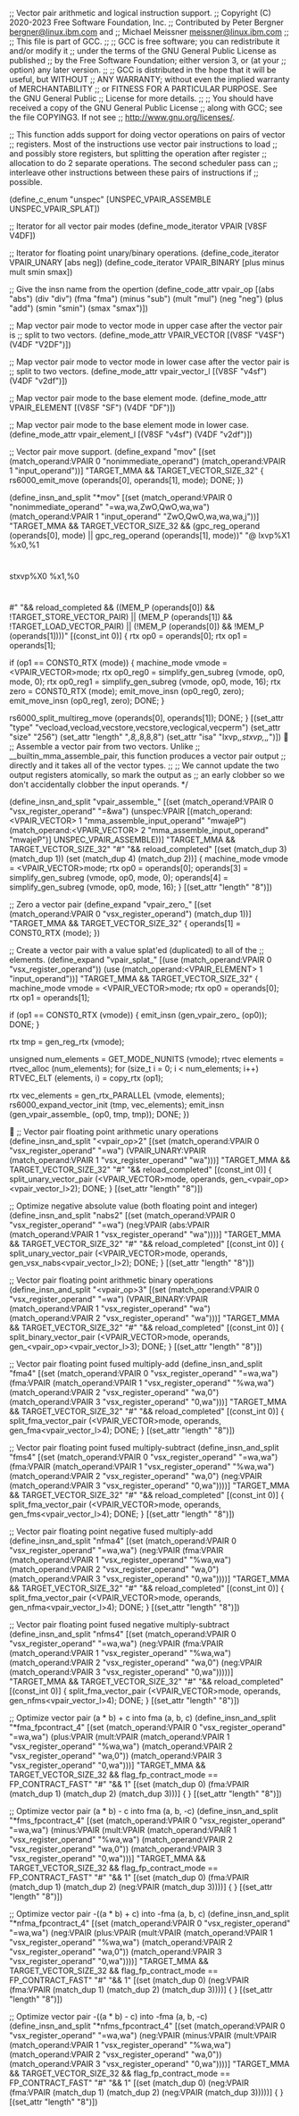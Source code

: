 ;; Vector pair arithmetic and logical instruction support.
;; Copyright (C) 2020-2023 Free Software Foundation, Inc.
;; Contributed by Peter Bergner <bergner@linux.ibm.com> and
;;		  Michael Meissner <meissner@linux.ibm.com>
;;
;; This file is part of GCC.
;;
;; GCC is free software; you can redistribute it and/or modify it
;; under the terms of the GNU General Public License as published
;; by the Free Software Foundation; either version 3, or (at your
;; option) any later version.
;;
;; GCC is distributed in the hope that it will be useful, but WITHOUT
;; ANY WARRANTY; without even the implied warranty of MERCHANTABILITY
;; or FITNESS FOR A PARTICULAR PURPOSE.  See the GNU General Public
;; License for more details.
;;
;; You should have received a copy of the GNU General Public License
;; along with GCC; see the file COPYING3.  If not see
;; <http://www.gnu.org/licenses/>.

;; This function adds support for doing vector operations on pairs of vector
;; registers.  Most of the instructions use vector pair instructions to load
;; and possibly store registers, but splitting the operation after register
;; allocation to do 2 separate operations.  The second scheduler pass can
;; interleave other instructions between these pairs of instructions if
;; possible.

(define_c_enum "unspec"
  [UNSPEC_VPAIR_ASSEMBLE
   UNSPEC_VPAIR_SPLAT])

;; Iterator for all vector pair modes
(define_mode_iterator VPAIR [V8SF V4DF])

;; Iterator for floating point unary/binary operations.
(define_code_iterator VPAIR_UNARY  [abs neg])
(define_code_iterator VPAIR_BINARY [plus minus mult smin smax])

;; Give the insn name from the opertion
(define_code_attr vpair_op [(abs   "abs")
			    (div   "div")
			    (fma   "fma")
			    (minus "sub")
			    (mult  "mul")
			    (neg   "neg")
			    (plus  "add")
			    (smin  "smin")
			    (smax  "smax")])

;; Map vector pair mode to vector mode in upper case after the vector pair is
;; split to two vectors.
(define_mode_attr VPAIR_VECTOR [(V8SF  "V4SF")
                                (V4DF  "V2DF")])

;; Map vector pair mode to vector mode in lower case after the vector pair is
;; split to two vectors.
(define_mode_attr vpair_vector_l [(V8SF  "v4sf")
				  (V4DF  "v2df")])

;; Map vector pair mode to the base element mode.
(define_mode_attr VPAIR_ELEMENT [(V8SF  "SF")
				 (V4DF  "DF")])

;; Map vector pair mode to the base element mode in lower case.
(define_mode_attr vpair_element_l [(V8SF  "v4sf")
				   (V4DF  "v2df")])

;; Vector pair move support.
(define_expand "mov<mode>"
  [(set (match_operand:VPAIR 0 "nonimmediate_operand")
	(match_operand:VPAIR 1 "input_operand"))]
  "TARGET_MMA && TARGET_VECTOR_SIZE_32"
{
  rs6000_emit_move (operands[0], operands[1], <MODE>mode);
  DONE;
})

(define_insn_and_split "*mov<mode>"
  [(set (match_operand:VPAIR 0 "nonimmediate_operand" "=wa,wa,ZwO,QwO,wa,wa")
	(match_operand:VPAIR 1 "input_operand" "ZwO,QwO,wa,wa,wa,j"))]
  "TARGET_MMA && TARGET_VECTOR_SIZE_32
   && (gpc_reg_operand (operands[0], <MODE>mode)
       || gpc_reg_operand (operands[1], <MODE>mode))"
  "@
   lxvp%X1 %x0,%1
   #
   stxvp%X0 %x1,%0
   #
   #
   #"
  "&& reload_completed
   && ((MEM_P (operands[0]) && !TARGET_STORE_VECTOR_PAIR)
       || (MEM_P (operands[1]) && !TARGET_LOAD_VECTOR_PAIR)
       || (!MEM_P (operands[0]) && !MEM_P (operands[1])))"
  [(const_int 0)]
{
  rtx op0 = operands[0];
  rtx op1 = operands[1];

  if (op1 == CONST0_RTX (<MODE>mode))
    {
      machine_mode vmode = <VPAIR_VECTOR>mode;
      rtx op0_reg0 = simplify_gen_subreg (vmode, op0, <MODE>mode, 0);
      rtx op0_reg1 = simplify_gen_subreg (vmode, op0, <MODE>mode, 16);
      rtx zero = CONST0_RTX (<MODE>mode);
      emit_move_insn (op0_reg0, zero);
      emit_move_insn (op0_reg1, zero);
      DONE;
    }

  rs6000_split_multireg_move (operands[0], operands[1]);
  DONE;
}
  [(set_attr "type" "vecload,vecload,vecstore,vecstore,veclogical,vecperm")
   (set_attr "size" "256")
   (set_attr "length" "*,8,*,8,8,8")
   (set_attr "isa" "lxvp,*,stxvp,*,*,*")])

;; Assemble a vector pair from two vectors.  Unlike
;; __builtin_mma_assemble_pair, this function produces a vector pair output
;; directly and it takes all of the vector types.
;;
;; We cannot update the two output registers atomically, so mark the output as
;; an early clobber so we don't accidentally clobber the input operands.  */

(define_insn_and_split "vpair_assemble_<mode>"
  [(set (match_operand:VPAIR 0 "vsx_register_operand" "=&wa")
	(unspec:VPAIR
	 [(match_operand:<VPAIR_VECTOR> 1 "mma_assemble_input_operand" "mwajeP")
	  (match_operand:<VPAIR_VECTOR> 2 "mma_assemble_input_operand" "mwajeP")]
	 UNSPEC_VPAIR_ASSEMBLE))]
  "TARGET_MMA && TARGET_VECTOR_SIZE_32"
  "#"
  "&& reload_completed"
  [(set (match_dup 3) (match_dup 1))
   (set (match_dup 4) (match_dup 2))]
{
  machine_mode vmode = <VPAIR_VECTOR>mode;
  rtx op0 = operands[0];
  operands[3] = simplify_gen_subreg (vmode, op0, <MODE>mode, 0);
  operands[4] = simplify_gen_subreg (vmode, op0, <MODE>mode, 16);
}
  [(set_attr "length" "8")])

;; Zero a vector pair
(define_expand "vpair_zero_<mode>"
  [(set (match_operand:VPAIR 0 "vsx_register_operand") (match_dup 1))]
  "TARGET_MMA && TARGET_VECTOR_SIZE_32"
{
  operands[1] = CONST0_RTX (<MODE>mode);
})

;; Create a vector pair with a value splat'ed (duplicated) to all of the
;; elements.
(define_expand "vpair_splat_<mode>"
  [(use (match_operand:VPAIR 0 "vsx_register_operand"))
   (use (match_operand:<VPAIR_ELEMENT> 1 "input_operand"))]
  "TARGET_MMA && TARGET_VECTOR_SIZE_32"
{
  machine_mode vmode = <VPAIR_VECTOR>mode;
  rtx op0 = operands[0];
  rtx op1 = operands[1];

  if (op1 == CONST0_RTX (vmode))
    {
      emit_insn (gen_vpair_zero_<mode> (op0));
      DONE;
    }

  rtx tmp = gen_reg_rtx (vmode);

  unsigned num_elements = GET_MODE_NUNITS (vmode);
  rtvec elements = rtvec_alloc (num_elements);
  for (size_t i = 0; i < num_elements; i++)
    RTVEC_ELT (elements, i) = copy_rtx (op1);

  rtx vec_elements = gen_rtx_PARALLEL (vmode, elements);
  rs6000_expand_vector_init (tmp, vec_elements);
  emit_insn (gen_vpair_assemble_<mode> (op0, tmp, tmp));
  DONE;
})
	     

;; Vector pair floating point arithmetic unary operations
(define_insn_and_split "<vpair_op><mode>2"
  [(set (match_operand:VPAIR 0 "vsx_register_operand" "=wa")
	(VPAIR_UNARY:VPAIR
	 (match_operand:VPAIR 1 "vsx_register_operand" "wa")))]
  "TARGET_MMA && TARGET_VECTOR_SIZE_32"
  "#"
  "&& reload_completed"
  [(const_int 0)]
{
  split_unary_vector_pair (<VPAIR_VECTOR>mode, operands,
			   gen_<vpair_op><vpair_vector_l>2);
  DONE;
}
  [(set_attr "length" "8")])

;; Optimize negative absolute value (both floating point and integer)
(define_insn_and_split "nabs<mode>2"
  [(set (match_operand:VPAIR 0 "vsx_register_operand" "=wa")
	(neg:VPAIR
	 (abs:VPAIR
	  (match_operand:VPAIR 1 "vsx_register_operand" "wa"))))]
  "TARGET_MMA && TARGET_VECTOR_SIZE_32"
  "#"
  "&& reload_completed"
  [(const_int 0)]
{
  split_unary_vector_pair (<VPAIR_VECTOR>mode, operands,
			   gen_vsx_nabs<vpair_vector_l>2);
  DONE;
}
  [(set_attr "length" "8")])

;; Vector pair floating point arithmetic binary operations
(define_insn_and_split "<vpair_op><mode>3"
  [(set (match_operand:VPAIR 0 "vsx_register_operand" "=wa")
	(VPAIR_BINARY:VPAIR
	 (match_operand:VPAIR 1 "vsx_register_operand" "wa")
	 (match_operand:VPAIR 2 "vsx_register_operand" "wa")))]
  "TARGET_MMA && TARGET_VECTOR_SIZE_32"
  "#"
  "&& reload_completed"
  [(const_int 0)]
{
  split_binary_vector_pair (<VPAIR_VECTOR>mode, operands,
			    gen_<vpair_op><vpair_vector_l>3);
  DONE;
}
  [(set_attr "length" "8")])

;; Vector pair floating point fused multiply-add
(define_insn_and_split "fma<mode>4"
  [(set (match_operand:VPAIR 0 "vsx_register_operand" "=wa,wa")
	(fma:VPAIR
	 (match_operand:VPAIR 1 "vsx_register_operand" "%wa,wa")
	 (match_operand:VPAIR 2 "vsx_register_operand" "wa,0")
	 (match_operand:VPAIR 3 "vsx_register_operand" "0,wa")))]
  "TARGET_MMA && TARGET_VECTOR_SIZE_32"
  "#"
  "&& reload_completed"
  [(const_int 0)]
{
  split_fma_vector_pair (<VPAIR_VECTOR>mode, operands,
			 gen_fma<vpair_vector_l>4);
  DONE;
}
  [(set_attr "length" "8")])

;; Vector pair floating point fused multiply-subtract
(define_insn_and_split "fms<mode>4"
  [(set (match_operand:VPAIR 0 "vsx_register_operand" "=wa,wa")
	(fma:VPAIR
	 (match_operand:VPAIR 1 "vsx_register_operand" "%wa,wa")
	 (match_operand:VPAIR 2 "vsx_register_operand" "wa,0")
	 (neg:VPAIR
	  (match_operand:VPAIR 3 "vsx_register_operand" "0,wa"))))]
  "TARGET_MMA && TARGET_VECTOR_SIZE_32"
  "#"
  "&& reload_completed"
  [(const_int 0)]
{
  split_fma_vector_pair (<VPAIR_VECTOR>mode, operands,
			 gen_fms<vpair_vector_l>4);
  DONE;
}
  [(set_attr "length" "8")])

;; Vector pair floating point negative fused multiply-add
(define_insn_and_split "nfma<mode>4"
  [(set (match_operand:VPAIR 0 "vsx_register_operand" "=wa,wa")
	(neg:VPAIR
	 (fma:VPAIR
	  (match_operand:VPAIR 1 "vsx_register_operand" "%wa,wa")
	  (match_operand:VPAIR 2 "vsx_register_operand" "wa,0")
	  (match_operand:VPAIR 3 "vsx_register_operand" "0,wa"))))]
  "TARGET_MMA && TARGET_VECTOR_SIZE_32"
  "#"
  "&& reload_completed"
  [(const_int 0)]
{
  split_fma_vector_pair (<VPAIR_VECTOR>mode, operands,
			 gen_nfma<vpair_vector_l>4);
  DONE;
}
  [(set_attr "length" "8")])

;; Vector pair floating point fused negative multiply-subtract
(define_insn_and_split "nfms<mode>4"
  [(set (match_operand:VPAIR 0 "vsx_register_operand" "=wa,wa")
	(neg:VPAIR
	 (fma:VPAIR
	  (match_operand:VPAIR 1 "vsx_register_operand" "%wa,wa")
	  (match_operand:VPAIR 2 "vsx_register_operand" "wa,0")
	  (neg:VPAIR
	   (match_operand:VPAIR 3 "vsx_register_operand" "0,wa")))))]
  "TARGET_MMA && TARGET_VECTOR_SIZE_32"
  "#"
  "&& reload_completed"
  [(const_int 0)]
{
  split_fma_vector_pair (<VPAIR_VECTOR>mode, operands,
			 gen_nfms<vpair_vector_l>4);
  DONE;
}
  [(set_attr "length" "8")])

;; Optimize vector pair (a * b) + c into fma (a, b, c)
(define_insn_and_split "*fma_fpcontract_<mode>4"
  [(set (match_operand:VPAIR 0 "vsx_register_operand" "=wa,wa")
	(plus:VPAIR
	 (mult:VPAIR
	  (match_operand:VPAIR 1 "vsx_register_operand" "%wa,wa")
	  (match_operand:VPAIR 2 "vsx_register_operand" "wa,0"))
	 (match_operand:VPAIR 3 "vsx_register_operand" "0,wa")))]
  "TARGET_MMA && TARGET_VECTOR_SIZE_32
   && flag_fp_contract_mode == FP_CONTRACT_FAST"
  "#"
  "&& 1"
  [(set (match_dup 0)
	(fma:VPAIR (match_dup 1)
		   (match_dup 2)
		   (match_dup 3)))]
{
}
  [(set_attr "length" "8")])

;; Optimize vector pair (a * b) - c into fma (a, b, -c)
(define_insn_and_split "*fms_fpcontract_<mode>4"
  [(set (match_operand:VPAIR 0 "vsx_register_operand" "=wa,wa")
	(minus:VPAIR
	 (mult:VPAIR
	  (match_operand:VPAIR 1 "vsx_register_operand" "%wa,wa")
	  (match_operand:VPAIR 2 "vsx_register_operand" "wa,0"))
	 (match_operand:VPAIR 3 "vsx_register_operand" "0,wa")))]
  "TARGET_MMA && TARGET_VECTOR_SIZE_32
   && flag_fp_contract_mode == FP_CONTRACT_FAST"
  "#"
  "&& 1"
  [(set (match_dup 0)
	(fma:VPAIR (match_dup 1)
		   (match_dup 2)
		   (neg:VPAIR (match_dup 3))))]
{
}
  [(set_attr "length" "8")])

;; Optimize vector pair -((a * b) + c) into -fma (a, b, c)
(define_insn_and_split "*nfma_fpcontract_<mode>4"
  [(set (match_operand:VPAIR 0 "vsx_register_operand" "=wa,wa")
	(neg:VPAIR
	 (plus:VPAIR
	  (mult:VPAIR
	   (match_operand:VPAIR 1 "vsx_register_operand" "%wa,wa")
	   (match_operand:VPAIR 2 "vsx_register_operand" "wa,0"))
	  (match_operand:VPAIR 3 "vsx_register_operand" "0,wa"))))]
  "TARGET_MMA && TARGET_VECTOR_SIZE_32
   && flag_fp_contract_mode == FP_CONTRACT_FAST"
  "#"
  "&& 1"
  [(set (match_dup 0)
	(neg:VPAIR
	 (fma:VPAIR (match_dup 1)
		    (match_dup 2)
		    (match_dup 3))))]
{
}
  [(set_attr "length" "8")])

;; Optimize vector pair -((a * b) - c) into -fma (a, b, -c)
(define_insn_and_split "*nfms_fpcontract_<mode>4"
  [(set (match_operand:VPAIR 0 "vsx_register_operand" "=wa,wa")
	(neg:VPAIR
	 (minus:VPAIR
	  (mult:VPAIR
	   (match_operand:VPAIR 1 "vsx_register_operand" "%wa,wa")
	   (match_operand:VPAIR 2 "vsx_register_operand" "wa,0"))
	  (match_operand:VPAIR 3 "vsx_register_operand" "0,wa"))))]
  "TARGET_MMA && TARGET_VECTOR_SIZE_32
   && flag_fp_contract_mode == FP_CONTRACT_FAST"
  "#"
  "&& 1"
  [(set (match_dup 0)
	(neg:VPAIR
	 (fma:VPAIR (match_dup 1)
		    (match_dup 2)
		    (neg:VPAIR (match_dup 3)))))]
{
}
  [(set_attr "length" "8")])

